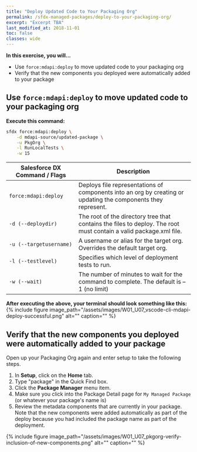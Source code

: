 ```yaml
---
title: "Deploy Updated Code to Your Packaging Org"
permalink: /sfdx-managed-packages/deploy-to-your-packaging-org/
excerpt: "Excerpt TBA"
last_modified_at: 2018-11-01
toc: false
classes: wide
---
```


**In this exercise, you will...**

* Use `force:mdapi:deploy` to move updated code to your packaging org
* Verify that the new components you deployed were automatically added to your package

## Use `force:mdapi:deploy` to move updated code to your packaging org

**Execute this command:**
```bash
sfdx force:mdapi:deploy \
    -d mdapi-source/updated-package \
    -u PkgOrg \
    -l RunLocalTests \
    -w 15
```

| Salesforce DX Command / Flags   | Description                                             |
| --------------------------------| --------------------------------------------------------|
| `force:mdapi:deploy`            | Deploys file representations of components into an org by creating or updating the components they represent. |
| `-d (--deploydir)`              | The root of the directory tree that contains the files to deploy. The root must contain a valid package.xml file. |
| `-u (--targetusername)`         | A username or alias for the target org. Overrides the default target org. |
| `-l (--testlevel)`                | Specifies which level of deployment tests to run. |
| `-w (--wait)`                | The number of minutes to wait for the command to complete. The default is –1 (no limit) |


**After executing the above, your terminal should look something like this:**
{% include figure image_path="/assets/images/W01_U07_vscode-cli-mdapi-deploy-successful.png" alt="" caption="" %}

## Verify that the new components you deployed were automatically added to your package
Open up your Packaging Org again and enter setup to take the following steps.

1. In **Setup**, click on the **Home** tab.
2. Type "package" in the Quick Find box.
3. Click the **Package Manager** menu item.
4. Make sure you click into the Package Detail page for `My Managed Package` (or whatever your package's name is)
5. Review the metadata components that are currently in your package.  Note that the new components were added automatically as part of the deploy because you had included the package name as part of the deployment.

{% include figure image_path="/assets/images/W01_U07_pkgorg-verify-inclusion-of-new-components.png" alt="" caption="" %}
